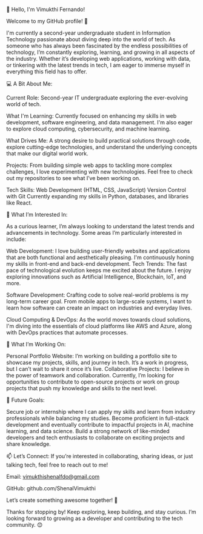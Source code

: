 👋 Hello, I'm Vimukthi Fernando!

Welcome to my GitHub profile! 🌱

I'm currently a second-year undergraduate student in Information Technology passionate about diving deep into the world of tech. As someone who has always been fascinated by the endless possibilities of technology, I’m constantly exploring, learning, and growing in all aspects of the industry. Whether it’s developing web applications, working with data, or tinkering with the latest trends in tech, I am eager to immerse myself in everything this field has to offer.

💻 A Bit About Me:

Current Role: Second-year IT undergraduate exploring the ever-evolving world of tech.

What I'm Learning: Currently focused on enhancing my skills in web development, software engineering, and data management. I'm also eager to explore cloud computing, cybersecurity, and machine learning.

What Drives Me: A strong desire to build practical solutions through code, explore cutting-edge technologies, and understand the underlying concepts that make our digital world work.

Projects: From building simple web apps to tackling more complex challenges, I love experimenting with new technologies. Feel free to check out my repositories to see what I’ve been working on.

Tech Skills:
Web Development (HTML, CSS, JavaScript)
Version Control with Git
Currently expanding my skills in Python, databases, and libraries like React.

🔭 What I’m Interested In:

As a curious learner, I’m always looking to understand the latest trends and advancements in technology. Some areas I’m particularly interested in include:

Web Development: I love building user-friendly websites and applications that are both functional and aesthetically pleasing. I'm continuously honing my skills in front-end and back-end development.
Tech Trends: The fast pace of technological evolution keeps me excited about the future. I enjoy exploring innovations such as Artificial Intelligence, Blockchain, IoT, and more.

Software Development: Crafting code to solve real-world problems is my long-term career goal. From mobile apps to large-scale systems, I want to learn how software can create an impact on industries and everyday lives.

Cloud Computing & DevOps: As the world moves towards cloud solutions, I'm diving into the essentials of cloud platforms like AWS and Azure, along with DevOps practices that automate processes.

🚀 What I’m Working On:

Personal Portfolio Website: I’m working on building a portfolio site to showcase my projects, skills, and journey in tech. It’s a work in progress, but I can’t wait to share it once it’s live.
Collaborative Projects: I believe in the power of teamwork and collaboration. Currently, I’m looking for opportunities to contribute to open-source projects or work on group projects that push my knowledge and skills to the next level.

🌟 Future Goals:

Secure job or internship where I can apply my skills and learn from industry professionals while balancing my studies.
Become proficient in full-stack development and eventually contribute to impactful projects in AI, machine learning, and data science.
Build a strong network of like-minded developers and tech enthusiasts to collaborate on exciting projects and share knowledge.

📫 Let’s Connect:
If you’re interested in collaborating, sharing ideas, or just talking tech, feel free to reach out to me!

Email: vimukthishenalfdo@gmail.com

GitHub: github.com/ShenalVimukthi

Let’s create something awesome together! 🚀

Thanks for stopping by! Keep exploring, keep building, and stay curious. I’m looking forward to growing as a developer and contributing to the tech community. 😊

